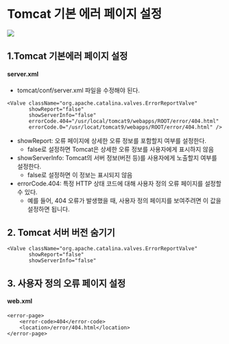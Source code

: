 # Tomcat 기본 에러 페이지 설정


![](https://github.com/dididiri1/TIL/blob/main/Tomcat/images/01_01.png?raw=true)

## 1.Tomcat 기본에러 페이지 설정

#### server.xml
- tomcat/conf/server.xml 파일을 수정해야 된다.
```
<Valve className="org.apache.catalina.valves.ErrorReportValve"
       showReport="false"
       showServerInfo="false"
       errorCode.404="/usr/local/tomcat9/webapps/ROOT/error/404.html"
       errorCode.0="/usr/locat/tomcat9/webapps/ROOT/error/404.html" />
```
- showReport: 오류 페이지에 상세한 오류 정보를 포함할지 여부를 설정한다. 
  - false로 설정하면 Tomcat은 상세한 오류 정보를 사용자에게 표시하지 않음 
- showServerInfo: Tomcat의 서버 정보(버전 등)를 사용자에게 노출할지 여부를 설정한다. 
  - false로 설정하면 이 정보는 표시되지 않음
- errorCode.404: 특정 HTTP 상태 코드에 대해 사용자 정의 오류 페이지를 설정할 수 있다. 
  - 예를 들어, 404 오류가 발생했을 때, 사용자 정의 페이지를 보여주려면 이 값을 설정하면 됩니다.

## 2. Tomcat 서버 버전 숨기기
```
<Valve className="org.apache.catalina.valves.ErrorReportValve"
       showReport="false"
       showServerInfo="false"
```


## 3. 사용자 정의 오류 페이지 설정
#### web.xml
```
<error-page>
    <error-code>404</error-code>
    <location>/error/404.html</location>
</error-page>
```